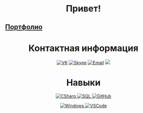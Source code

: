 <h1 align="center">Привет!</h1>

<h2><a target="_blank" href="https://github.com/stars/KBA696/lists/portfolio">Портфолио</a></h2>

<h1 align="center">Контактная информация</h1>
<p align="center" align='right'>
  <a target="_blank" href="https://vk.com/kba696"><img alt="VK" src="https://img.shields.io/badge/vk.com/kba696-007d34?&logo=VK&style=for-the-badge&logoColor=white" /></a>	
  <a href="https://join.skype.com/invite/iiQcBm41y6qs"><img alt="Skype" src="https://img.shields.io/badge/Skype-007d34?&logo=Skype&style=for-the-badge&logoColor=white" /></a>
  <a target="_blank" href="mailto:kba696@ya.ru"><img alt="Email" src="https://img.shields.io/badge/kba696@ya.ru-007d34?&style=for-the-badge&logo=Mail.Ru&logoColor=white" /></a>
  <a target="_blank" href="https://t.me/kba696"><img src="https://img.shields.io/badge/kba696-007d34?style=for-the-badge&logo=telegram&logoColor=white"/></a>
</p>

<h1 align="center">Навыки</h1>
<p align="center" align='right'>
  <a target="_blank" href="#">
    <img alt="CSharp" src="https://img.shields.io/badge/c%23%20 WPF-%23239120.svg?&style=for-the-badge&logo=c-sharp&logoColor=white" /> 
  </a>
  <a target="_blank" href="#">
    <img alt="SQL" src="https://img.shields.io/badge/SQL через ADO.NET(SQLite)-4479A1?style=for-the-badge&logo=SQLite&textColor=black" /> 
  </a>
  <a target="_blank" href="#">
    <img alt="GitHub" src="https://img.shields.io/badge/GitHub через Visual Studio-%23121011.svg?&style=for-the-badge&logo=github&logoColor=white" />
  </a>
</p>

<p align="center" align='right'>
  <a target="_blank" href="#">
    <img alt="Windows" src="https://img.shields.io/badge/Windows%207‒11-0078D6.svg?&style=for-the-badge&logo=windows&logoColor=white" /> 
  </a>
  <a target="_blank" href="#">
    <img alt="VSCode" src="https://img.shields.io/badge/Visual Studio-007ACC.svg?&style=for-the-badge&logo=visual-studio-code&logoColor=white" /> 
  </a>
</p>
